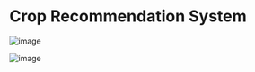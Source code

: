 <h1>Crop Recommendation System </h1>

![image](https://github.com/RohitNema24/crop-recommendation-system/assets/87472587/ed622343-ed0d-467b-af87-784f88d1d378)

![image](https://github.com/RohitNema24/crop-recommendation-system/assets/87472587/ca08d0a0-48ea-4676-9b35-712b86c99be5)

